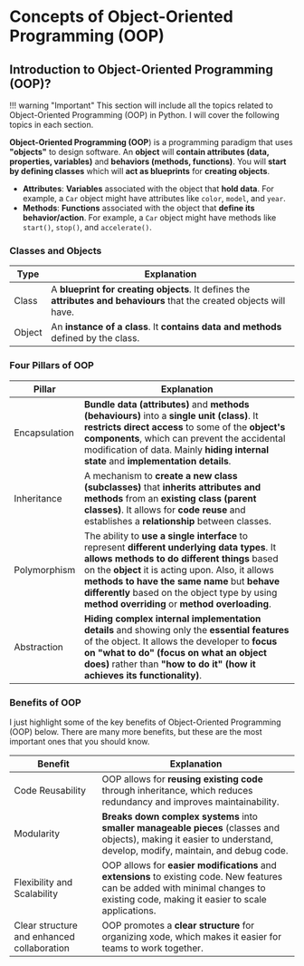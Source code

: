 # Concepts of Object-Oriented Programming (OOP)

## Introduction to Object-Oriented Programming (OOP)?

!!! warning "Important"
    This section will include all the topics related to Object-Oriented Programming (OOP) in Python. I will cover the following topics in each section.

**Object-Oriented Programming (OOP**) is a programming paradigm that uses **"objects"** to design software. An **object** will **contain attributes (data, properties, variables)** and **behaviors (methods, functions)**. You will **start by defining classes** which will **act as blueprints** for **creating objects**.

- **Attributes**: **Variables** associated with the object that **hold data**. For example, a `Car` object might have attributes like `color`, `model`, and `year`.
- **Methods**: **Functions** associated with the object that **define its behavior/action**. For example, a `Car` object might have methods like `start()`, `stop()`, and `accelerate()`.


### Classes and Objects

| Type | Explanation |
| ---- | ----------- |
| Class | A **blueprint for creating objects**. It defines the **attributes and behaviours** that the created objects will have. |
| Object | An **instance of a class**. It **contains data and methods** defined by the class. |

### Four Pillars of OOP

| Pillar | Explanation |
| ------ | ----------- |
| Encapsulation | **Bundle data (attributes)** and **methods (behaviours)** into a **single unit (class)**. It **restricts direct access** to some of the **object's components**, which can prevent the accidental modification of data. Mainly **hiding internal state** and **implementation details**. |
| Inheritance | A mechanism to **create a new class (subclasses)** that **inherits attributes and methods** from an **existing class (parent classes)**. It allows for **code reuse** and establishes a **relationship** between classes. |
| Polymorphism | The ability to **use a single interface** to represent **different underlying data types**. It **allows methods to do different things** based on the **object** it is acting upon. Also, it allows **methods to have the same name** but **behave differently** based on the object type by using **method overriding** or **method overloading**.
| Abstraction | **Hiding complex internal implementation details** and showing only the **essential features** of the object. It allows the developer to **focus on "what to do" (focus on what an object does)** rather than **"how to do it" (how it achieves its functionality)**. |

### Benefits of OOP

I just highlight some of the key benefits of Object-Oriented Programming (OOP) below. There are many more benefits, but these are the most important ones that you should know.

| Benefit | Explanation |
| ------- | ----------- |
| Code Reusability | OOP allows for **reusing existing code** through inheritance, which reduces redundancy and improves maintainability. |
| Modularity | **Breaks down complex systems** into **smaller manageable pieces** (classes and objects), making it easier to understand, develop, modify, maintain, and debug code. |
| Flexibility and Scalability | OOP allows for **easier modifications** and **extensions** to existing code. New features can be added with minimal changes to existing code, making it easier to scale applications. |
| Clear structure and enhanced collaboration | OOP promotes a **clear structure** for organizing xode, which makes it easier for teams to work together. |
